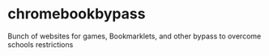# chromebookbypass
Bunch of websites for games, Bookmarklets, and other bypass to overcome schools restrictions
